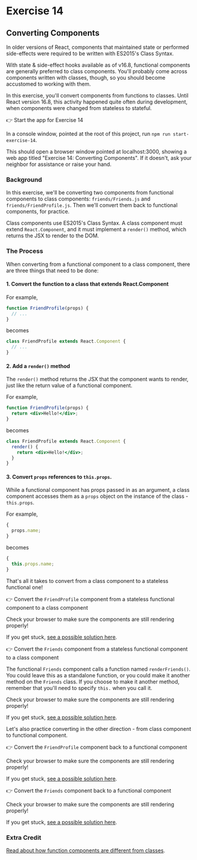 # Exercise 14

## Converting Components

In older versions of React, components that maintained state or performed side-effects were required to be written with ES2015's Class Syntax.

With state & side-effect hooks available as of v16.8, functional components are generally preferred to class components. You'll probably come across components written with classes, though, so you should become accustomed to working with them.

In this exercise, you'll convert components from functions to classes. Until React version 16.8, this activity happened quite often during development, when components were changed from stateless to stateful.

👉 Start the app for Exercise 14

In a console window, pointed at the root of this project, run `npm run start-exercise-14`.

This should open a browser window pointed at localhost:3000, showing a web app titled "Exercise 14: Converting Components". If it doesn't, ask your neighbor for assistance or raise your hand.

### Background

In this exercise, we'll be converting two components from functional components to class components: `friends/Friends.js` and `friends/FriendProfile.js`. Then we'll convert them back to functional components, for practice.

Class components use ES2015's Class Syntax. A class component must extend `React.Component`, and it must implement a `render()` method, which returns the JSX to render to the DOM.

### The Process

When converting from a functional component to a class component, there are three things that need to be done:

#### 1. Convert the function to a class that extends React.Component

For example,

```jsx
function FriendProfile(props) {
  // ...
}
```

becomes

```jsx
class FriendProfile extends React.Component {
  // ...
}
```

#### 2. Add a `render()` method

The `render()` method returns the JSX that the component wants to render, just like the return value of a functional component.

For example,

```jsx
function FriendProfile(props) {
  return <div>Hello!</div>;
}
```

becomes

```jsx
class FriendProfile extends React.Component {
  render() {
    return <div>Hello!</div>;
  }
}
```

#### 3. Convert `props` references to `this.props`.

While a functional component has props passed in as an argument, a class component accesses them as a `props` object on the instance of the class - `this.props`.

For example,

```jsx
{
  props.name;
}
```

becomes

```jsx
{
  this.props.name;
}
```

That's all it takes to convert from a class component to a stateless functional one!

👉 Convert the `FriendProfile` component from a stateless functional component to a class component

Check your browser to make sure the components are still rendering properly!

If you get stuck, [see a possible solution here](./SOLUTIONS.md#friendprofile-to-class).

👉 Convert the `Friends` component from a stateless functional component to a class component

The functional `Friends` component calls a function named `renderFriends()`. You could leave this as a standalone function, or you could make it another method on the `Friends` class. If you choose to make it another method, remember that you'll need to specify `this.` when you call it.

Check your browser to make sure the components are still rendering properly!

If you get stuck, [see a possible solution here](./SOLUTIONS.md#friends-to-class).

Let's also practice converting in the other direction - from class component to functional component.

👉 Convert the `FriendProfile` component back to a functional component

Check your browser to make sure the components are still rendering properly!

If you get stuck, [see a possible solution here](./SOLUTIONS.md#friendprofile-to-functional).

👉 Convert the `Friends` component back to a functional component

Check your browser to make sure the components are still rendering properly!

If you get stuck, [see a possible solution here](./SOLUTIONS.md#friends-to-functional).

### Extra Credit

[Read about how function components are different from classes](https://overreacted.io/how-are-function-components-different-from-classes/).
